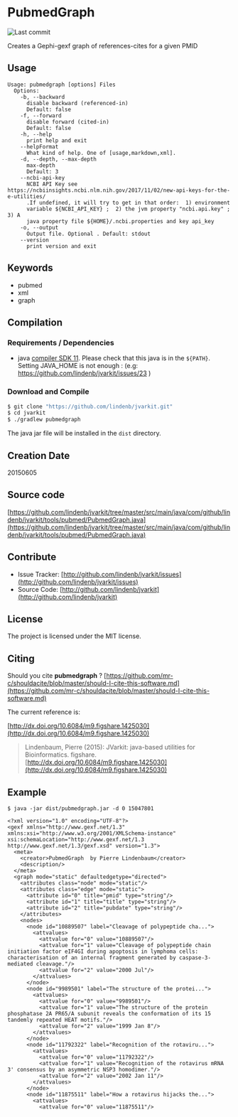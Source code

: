 # PubmedGraph

![Last commit](https://img.shields.io/github/last-commit/lindenb/jvarkit.png)

Creates a Gephi-gexf graph of references-cites for a given PMID


## Usage

```
Usage: pubmedgraph [options] Files
  Options:
    -b, --backward
      disable backward (referenced-in)
      Default: false
    -f, --forward
      disable forward (cited-in)
      Default: false
    -h, --help
      print help and exit
    --helpFormat
      What kind of help. One of [usage,markdown,xml].
    -d, --depth, --max-depth
      max-depth
      Default: 3
    --ncbi-api-key
      NCBI API Key see https://ncbiinsights.ncbi.nlm.nih.gov/2017/11/02/new-api-keys-for-the-e-utilities/ 
      .If undefined, it will try to get in that order:  1) environment 
      variable ${NCBI_API_KEY} ;  2) the jvm property "ncbi.api.key" ;	3) A 
      java property file ${HOME}/.ncbi.properties and key api_key
    -o, --output
      Output file. Optional . Default: stdout
    --version
      print version and exit

```


## Keywords

 * pubmed
 * xml
 * graph


## Compilation

### Requirements / Dependencies

* java [compiler SDK 11](https://jdk.java.net/11/). Please check that this java is in the `${PATH}`. Setting JAVA_HOME is not enough : (e.g: https://github.com/lindenb/jvarkit/issues/23 )


### Download and Compile

```bash
$ git clone "https://github.com/lindenb/jvarkit.git"
$ cd jvarkit
$ ./gradlew pubmedgraph
```

The java jar file will be installed in the `dist` directory.


## Creation Date

20150605

## Source code 

[https://github.com/lindenb/jvarkit/tree/master/src/main/java/com/github/lindenb/jvarkit/tools/pubmed/PubmedGraph.java](https://github.com/lindenb/jvarkit/tree/master/src/main/java/com/github/lindenb/jvarkit/tools/pubmed/PubmedGraph.java)


## Contribute

- Issue Tracker: [http://github.com/lindenb/jvarkit/issues](http://github.com/lindenb/jvarkit/issues)
- Source Code: [http://github.com/lindenb/jvarkit](http://github.com/lindenb/jvarkit)

## License

The project is licensed under the MIT license.

## Citing

Should you cite **pubmedgraph** ? [https://github.com/mr-c/shouldacite/blob/master/should-I-cite-this-software.md](https://github.com/mr-c/shouldacite/blob/master/should-I-cite-this-software.md)

The current reference is:

[http://dx.doi.org/10.6084/m9.figshare.1425030](http://dx.doi.org/10.6084/m9.figshare.1425030)

> Lindenbaum, Pierre (2015): JVarkit: java-based utilities for Bioinformatics. figshare.
> [http://dx.doi.org/10.6084/m9.figshare.1425030](http://dx.doi.org/10.6084/m9.figshare.1425030)



## Example

```
$ java -jar dist/pubmedgraph.jar -d 0 15047801 
```


```
<?xml version="1.0" encoding="UTF-8"?>
<gexf xmlns="http://www.gexf.net/1.3" xmlns:xsi="http://www.w3.org/2001/XMLSchema-instance" xsi:schemaLocation="http://www.gexf.net/1.3 http://www.gexf.net/1.3/gexf.xsd" version="1.3">
  <meta>
    <creator>PubmedGraph  by Pierre Lindenbaum</creator>
    <description/>
  </meta>
  <graph mode="static" defaultedgetype="directed">
    <attributes class="node" mode="static"/>
    <attributes class="edge" mode="static">
      <attribute id="0" title="pmid" type="string"/>
      <attribute id="1" title="title" type="string"/>
      <attribute id="2" title="pubdate" type="string"/>
    </attributes>
    <nodes>
      <node id="10889507" label="Cleavage of polypeptide cha...">
        <attvalues>
          <attvalue for="0" value="10889507"/>
          <attvalue for="1" value="Cleavage of polypeptide chain initiation factor eIF4GI during apoptosis in lymphoma cells: characterisation of an internal fragment generated by caspase-3-mediated cleavage."/>
          <attvalue for="2" value="2000 Jul"/>
        </attvalues>
      </node>
      <node id="9989501" label="The structure of the protei...">
        <attvalues>
          <attvalue for="0" value="9989501"/>
          <attvalue for="1" value="The structure of the protein phosphatase 2A PR65/A subunit reveals the conformation of its 15 tandemly repeated HEAT motifs."/>
          <attvalue for="2" value="1999 Jan 8"/>
        </attvalues>
      </node>
      <node id="11792322" label="Recognition of the rotaviru...">
        <attvalues>
          <attvalue for="0" value="11792322"/>
          <attvalue for="1" value="Recognition of the rotavirus mRNA 3' consensus by an asymmetric NSP3 homodimer."/>
          <attvalue for="2" value="2002 Jan 11"/>
        </attvalues>
      </node>
      <node id="11875511" label="How a rotavirus hijacks the...">
        <attvalues>
          <attvalue for="0" value="11875511"/>
```


